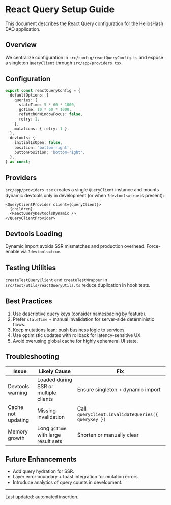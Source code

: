 # React Query Setup Guide

This document describes the React Query configuration for the HeliosHash DAO application.

## Overview

We centralize configuration in `src/config/reactQueryConfig.ts` and expose a singleton `QueryClient` through `src/app/providers.tsx`.

## Configuration

```ts
export const reactQueryConfig = {
  defaultOptions: {
    queries: {
      staleTime: 5 * 60 * 1000,
      gcTime: 10 * 60 * 1000,
      refetchOnWindowFocus: false,
      retry: 1,
    },
    mutations: { retry: 1 },
  },
  devtools: {
    initialIsOpen: false,
    position: 'bottom-right',
    buttonPosition: 'bottom-right',
  },
} as const;
```

## Providers

`src/app/providers.tsx` creates a single `QueryClient` instance and mounts dynamic devtools only in development (or when `?devtools=true` is present):

```tsx
<QueryClientProvider client={queryClient}>
  {children}
  <ReactQueryDevtoolsDynamic />
</QueryClientProvider>
```

## Devtools Loading

Dynamic import avoids SSR mismatches and production overhead. Force-enable via `?devtools=true`.

## Testing Utilities

`createTestQueryClient` and `createTestWrapper` in `src/test/utils/reactQueryUtils.ts` reduce duplication in hook tests.

## Best Practices

1. Use descriptive query keys (consider namespacing by feature).
2. Prefer `staleTime` + manual invalidation for server-side deterministic flows.
3. Keep mutations lean; push business logic to services.
4. Use optimistic updates with rollback for latency-sensitive UX.
5. Avoid overusing global cache for highly ephemeral UI state.

## Troubleshooting

| Issue              | Likely Cause                          | Fix                                                |
| ------------------ | ------------------------------------- | -------------------------------------------------- |
| Devtools warning   | Loaded during SSR or multiple clients | Ensure singleton + dynamic import                  |
| Cache not updating | Missing invalidation                  | Call `queryClient.invalidateQueries({ queryKey })` |
| Memory growth      | Long `gcTime` with large result sets  | Shorten or manually clear                          |

## Future Enhancements

- Add query hydration for SSR.
- Layer error boundary + toast integration for mutation errors.
- Introduce analytics of query counts in development.

---

Last updated: automated insertion.
